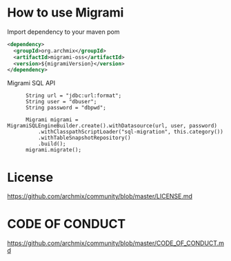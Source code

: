 # How to use Migrami

Import dependency to your maven pom
```xml
<dependency>
  <groupId>org.archmix</groupId>
  <artifactId>migrami-oss</artifactId>
  <version>${migramiVersion}</version>
</dependency>
```
Migrami SQL API

```java:
      String url = "jdbc:url:format";
      String user = "dbuser";
      String password = "dbpwd";

      Migrami migrami = MigramiSQLEngineBuilder.create().withDatasource(url, user, password)
          .withClasspathScriptLoader("sql-migration", this.category())
          .withTableSnapshotRepository()
          .build();
      migrami.migrate();
```

# License
https://github.com/archmix/community/blob/master/LICENSE.md

# CODE OF CONDUCT
https://github.com/archmix/community/blob/master/CODE_OF_CONDUCT.md

